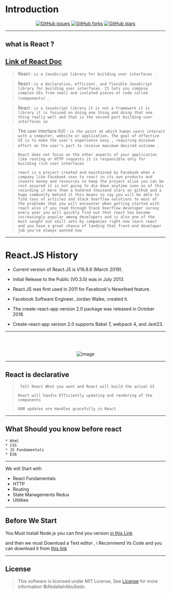# Introduction

<div align="center">

[![GitHub issues](https://img.shields.io/github/issues/abdallahabusedo/LearnReact)](https://github.com/abdallahabusedo/LearnReact/issues)
[![GitHub forks](https://img.shields.io/github/forks/abdallahabusedo/LearnReact)](https://github.com/abdallahabusedo/LearnReact/network)
[![GitHub stars](https://img.shields.io/github/stars/abdallahabusedo/LearnReact)](https://github.com/abdallahabusedo/LearnReact/stargazers)

</div>

<hr>

## what is React ?

## [Link of React Doc](https://reactjs.org/docs/getting-started.html)

> React : `is a JavaScript library for building user interfaces `.

> React : `is a declarative, efficient, and flexible JavaScript library for building user interfaces. It lets you compose complex UIs from small and isolated pieces of code called (components) `.

> React : `is a JavaScript library it is not a framework it is library it is focused on doing one thing and doing that one thing really well and that is the second part building user interfaces so`

> The user interface (UI) : `is the point at which human users interact with a computer, website or application. The goal of effective UI is to make the user's experience easy , requiring minimum effort on the user's part to receive maximum desired outcome `.

> `React does not focus on the other aspects of your application like routing or HTTP requests it is responsible only for building rich user interfaces`

> `react is a project created and maintained by Facebook when a company like Facebook uses to react in its own products and invests money and resources to keep the project alive you can be rest assured it is not going to die down anytime soon as of this recording it more than a hundred thousand stars on github and a huge community behind it this means to say you will be able to find tons of articles and Stack Overflow solutions to most of the problems that you will encounter when getting started with react also if you read through Stack Overflow developer survey every year you will quickly find out that react has become increasingly popular among developers and is also one of the most sought out skill sets by companies right now learn react and you have a great chance of landing that front-end developer job you've always wanted now`

<hr>

# React.JS History

- Current version of React.JS is V16.8.6 (March 2019).

- Initial Release to the Public (V0.3.0) was in July 2013.

- React.JS was first used in 2011 for Facebook's Newsfeed feature.

- Facebook Software Engineer, Jordan Walke, created it.

- The create-react-app version 2.0 package was released in October 2018.

- Create-react-app version 2.0 supports Babel 7, webpack 4, and Jest23.

<hr>
<br>
<br>

<div align="center">

![image](https://user-images.githubusercontent.com/42722816/92278326-4b8ab080-eef5-11ea-89a1-795d4a69476f.png)

</div>

<hr>

## React is declarative

> ` Tell React What you want and React will build the actual UI`

> `React will handle Efficiently updating and rendering of the components`

> `DOM updates are Handles gracefully in React`

<hr>

## What Should you know before react

    * Html
    * CSS
    * JS Fundamentals
    * ES6

<hr>

We will Start with

- React Fundamentals
- HTTP
- Routing
- State Managements Redux
- Utilities

<hr>

## Before We Start

You Must Install Node.js
you can find you version [in this Link ](https://nodejs.org/en/download/)

and then we must Download a Text editor , i Recommend Vs Code
and you can download it from [this link ](https://code.visualstudio.com/)

<hr>

## License

> This software is licensed under MIT License, See [License](https://github.com/abdallahabusedo/LearnReact/blob/master/LICENSE) for more information ©AbdallahAbuSedo.
